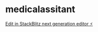 # medicalassitant

[Edit in StackBlitz next generation editor ⚡️](https://stackblitz.com/~/github.com/pavan0987654321/medicalassitant)